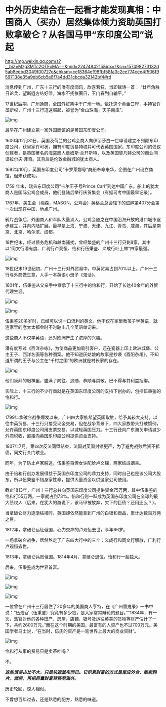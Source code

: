 
# 中外历史结合在一起看才能发现真相：中国商人（买办）居然集体倾力资助英国打败拿破仑？从各国马甲“东印度公司”说起

<http://mp.weixin.qq.com/s?__biz=Mzg3MTc2OTExMA==&mid=2247484215&idx=1&sn=157498273132d5ab8eebd3049f00727c&chksm=cef8364ef98fbf58fa3c2ee774cee4f506f9597138e35a9db6cb5a6f7a4dd31cbcda32142bf4#rd>

消息传到广州，广东十三行的潘有度闻讯，欣喜若狂，当即赋诗一首：
“廿年角胜日论兵，望断遐方结好盟。海水不扬依画日，玉门春到自输平。”

17世纪后期，广州通商，全国外贸集中于广州一地。依托这个黄金口岸，手持官许垄断权，广州十三行迅速崛起，被誉为“金山珠海，天子南库”。

![img](./img/86-0.jpeg)

最早在广州建立第一家外国商馆的是英国东印度公司。

1600年12月31日，英国及荷兰的公鸡会商人向伊丽莎白一世申请建立不列颠东印度公司，获皇家许可状，拥有印度贸易特权并可代表英国国家。东印度公司的倡议创建者，是英国著名的海盗商人詹姆斯·兰开斯特，以及英国黎凡特公司的商业间谍拉尔夫·菲奇。其背后是伦敦金融城的犹太商人。

1682年10月，英国东印度公司“卡罗莱娜号”商船奉命来华，企图在广州设立商馆，但未获成功。

1759 年末，瑞典东印度公司“卡尔王子号Prince
Carl”到达中国广东。船上的犹太商人是国际公鸡会成员，他们登陆后举行庆贺集会（有据可考中国最早记录）。

1767年，美生会（梅森，MASON，公鸡会）英格兰总会辖下的谊庐第407分会第一次出现在中国，地点广州。

鸦片战争后，外国商人和军队大量涌入，公鸡会随之在中国沿海开放的港口城市逐步建立，并向内陆扩展。最早是上海、宁波、天津、九江、青岛、威海，其后是南京、北京、哈尔滨、成都。

18世纪末，经过债务危机和越南骚扰，曾经繁盛的广州十三行只剩8家，其中以“同文行潘有度、广利行卢观恒、怡和行伍秉鉴、义成行叶上林”四家最强。

![img](./img/86-1.jpeg)

18世纪末19世纪初，广州十三行对外贸易中，中英贸易占到70%以上。广州十三行与外商做生意，人手一本英语小册子《鬼话》。

1801年，伍秉鉴从父亲手中继承了十三行中的怡和行，开始了长达40余年的外贸代理生涯。

![img](./img/86-2.jpeg)

![img](./img/86-3.jpeg)

伍秉鉴20多岁时，已经可以说一口流利的英文。他不仅在家里教孩子学英语，就连家里的老太太都会时不时蹦出几个英语单词来。

这些商人不仅学英语，还对欧洲产生了浓厚的兴趣。

潘有度写过《西洋杂咏》，为使商品更加吸引客户，还在瓷器上印上欧洲城堡、公主王子、西洋名画等各种图案。他不知道灰姑娘的故事是抄袭《酉阳杂俎》，不知道所谓的王子与公主在“千村之国”的欧洲就是村长家的存在。

![img](./img/86-4.jpeg)

他们膜拜的眼神里，盛满了向往、追随、恭顺与崇敬，巴不得与其利益捆绑。

实际上，十三行的不少行商就是在英国东印度公司的支持下创办的，包括伍秉鉴的怡和行。

![img](./img/86-5.jpeg)

1799年拿破仑战争爆发以来，广州四大家族希望英国取胜，给予其较大支持。以往中英贸易，十三行只接受现金交易，但在战争背景下，四大家族带头打破惯例，允许英国东印度公司用支票交易，以减轻英国压力。十三行还向广东海关申请减少外商税收，直接向英国东印度公司提供资金支持。

1807年7月，第四次反法同盟结束，法国对英国封锁更严，为了避免战败后资不抵债，同文行关门歇业。

同年，为了防止卢家脱逃，伍秉鉴将侄女许配给卢文锦，两家结成姻亲。

由于怡和行创办发展得益于英国东印度公司的鼎力支持，同时自己也是该公司大股东，所以伍秉鉴不惜身家性命，提供大量资金以供这家公司使用。

截止1813年，广州十三行总共向英国东印度公司提供资金75万两，其中伍秉鉴的怡和行55万两，一家就占到73%。怡和行则一跃成为英国东印度公司在全球的最大债权人（后来，在犹大的游说下，该马甲被放弃，欠下的巨债？还用还么？）。

当拿破仑财力逐渐枯竭时，英国却依然能拿到广州的白银和商品，累计达数百万两之巨。

1812年，拿破仑远征俄国，心力交瘁的卢观恒去世，享年66岁。

一场拿破仑战争，居然熬走了广东四大行中的三个：义成行和同文行解散，广利行卢观恒去世。

1813年，拿破仑兵败俄国。1814年4月，拿破仑退位，怡和行一超独大。

后来，伍秉鉴成为世界首富。

![img](./img/86-6.jpeg)

![img](./img/86-7.jpeg)

![img](./img/86-8.jpeg)

一位曾在广州十三行居住了20多年的美国商人亨特，在《广州番鬼录》一书中说：“伍浩官（伍秉鉴）究竟有多少钱，是大家常常辩论的题目。”“1834年，有一次，浩官对他的各种田产、房屋、店铺、银号及运往英美的货物等财产估计了一下，共约2600万元。”而在这个时期的美国，最富有的人资产也不过700万元。美国学者马士说，“在当时，伍氏的资产是一笔世界上最大的商业资财”。

![img](./img/86-9.jpeg)

怡和行从事的贸易只是卖茶叶吗？

不。

***这些贸易占比不大，只是块遮羞布而已。它积累财富的方式是里应外合、贩卖鸦片。然后，再把巨量财富转移至海外。***

历史轮回，惊人相似。

不曾想百年过去，还是熟悉的配方，熟悉的味道。

